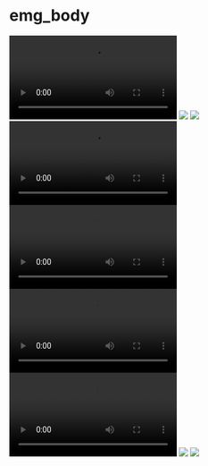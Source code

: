 # emg_body

<video src="https://github.com/user-attachments/assets/d9ac54eb-2f46-4772-a9c4-3d550aaa2ac0" style="max-height:500px;"></video>
<img src="https://github.com/user-attachments/assets/0bd34728-7195-4a54-92d3-6b527953359e" style="max-height:500px;">
<img src="https://github.com/user-attachments/assets/e97d86cc-0086-45bc-abd1-7b3302a70622" style="max-height:500px;">
<video src="https://github.com/user-attachments/assets/2ade1925-d5e3-48c3-8be6-6b5c662f125c" style="max-height:500px;"></video>
<video src="https://github.com/user-attachments/assets/8ed7e287-446e-447a-9e88-af40a4834bee" style="max-height:500px;"></video>
<video src="https://github.com/user-attachments/assets/8f3a878e-d3be-4d97-a674-d765d4d35cc1" style="max-height:500px;"></video>
<video src="https://github.com/user-attachments/assets/5dbaa829-2dcf-42fe-a052-aa8d729e1882" style="max-height:500px;"></video>
<img src="https://github.com/user-attachments/assets/640880f0-9136-442b-a00b-c16c1b3b7e57" style="max-height:500px;">
<img src="https://github.com/user-attachments/assets/5b6a8e66-a7a5-473c-82f4-3f6a02443ab6" style="max-height:500px;">
